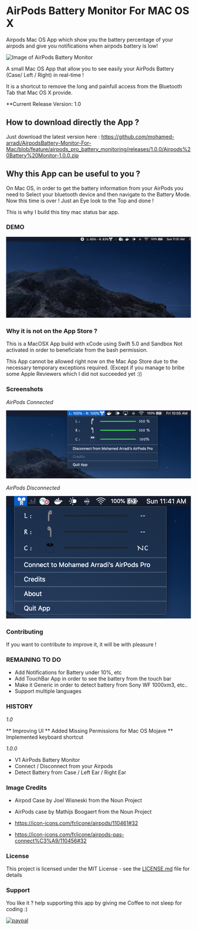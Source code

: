 # AirPods Battery Monitor For MAC OS X

Airpods Mac OS App which show you the battery percentage of your airpods and give you notifications when airpods battery is low!

![Image of AirPods Battery Monitor](https://github.com/mohamed-arradi/AirpodsBattery-Monitor-For-Mac/blob/feature/airpods_pro_battery_monitoring/images/airpods-connected-min.png)

A small Mac OS App that allow you to see easily your AirPods Battery (Case/ Left / Right) in real-time ! 

It is a shortcut to remove the long and painfull access from the Bluetooth Tab that Mac OS X provide.

**Current Release Version: 1.0

## How to download directly the App ?

Just download the latest version here : https://github.com/mohamed-arradi/AirpodsBattery-Monitor-For-Mac/blob/feature/airpods_pro_battery_monitoring/releases/1.0.0/Airpods%20Battery%20Monitor-1.0.0.zip

## Why this App can be useful to you ?

On Mac OS, in order to get the battery information from your AirPods you need to Select your bluetooth device and then navigate to the Battery Mode. Now this time is over ! Just an Eye look to the Top and done !

This is why I build this tiny mac status bar app.

### DEMO 

![Demo-AirpodsBatteryMonitor](images/AirpodsBatteryMonitor-Demo.gif)

### Why it is not on the App Store ?

This is a MacOSX App build with xCode using Swift 5.0 and Sandbox Not activated in order to beneficiate from the bash permission.

This App cannot be allowed right now on the Mac App Store due to the necessary temporary exceptions required. (Except if you manage to bribe some Apple Reviewers which I did not succeeded yet :))


### Screenshots

*AirPods Connected*

![Screenshot](images/airpods-connected-min.png)

*AirPods Disconnected*

![Screenshot](images/AirpodsDisconnected.png)


### Contributing

If you want to contribute to improve it, it will be with pleasure !

### REMAINING TO DO

- Add Notifications for Battery under 10%, etc 
- Add TouchBar App in order to see the battery from the touch bar
- Make it Generic in order to detect battery from Sony WF 1000xm3, etc..
- Support multiple languages
### HISTORY

*1.0*

 ** Improving UI
 ** Added Missing Permissions for Mac OS Mojave
 ** Implemented keyboard shortcut 

*1.0.0*

 * V1 AirPods Battery Monitor
 * Connect / Disconnect from your Airpods
 * Detect Battery from Case / Left Ear / Right Ear

### Image Credits

- Airpod Case by Joel Wisneski from the Noun Project

- AirPods case by Mathijs Boogaert from the Noun Project

- https://icon-icons.com/fr/icone/airpods/110461#32

- https://icon-icons.com/fr/icone/airpods-pas-connect%C3%A9/110456#32

### License

This project is licensed under the MIT License - see the [LICENSE.md](LICENSE.md) file for details

### Support

You like it ? help supporting this app by giving me Coffee to not sleep for coding :)

[![paypal](https://www.paypalobjects.com/en_US/i/btn/btn_donateCC_LG.gif)](https://www.paypal.com/cgi-bin/webscr?cmd=_s-xclick&hosted_button_id=CK4Y594T6K5LL)
